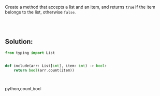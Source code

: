 Create a method that accepts a list and an item, and returns `true` if the item belongs to the list, otherwise `false`.

<br><br>

## Solution:
```py
from typing import List


def include(arr: List[int], item: int) -> bool:
    return bool(arr.count(item))
```

<br>

<tag>python,count,bool<tag>

